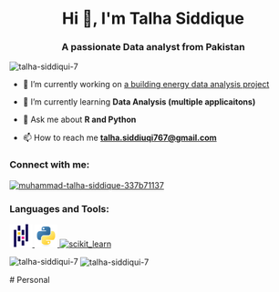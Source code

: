 <h1 align="center">Hi 👋, I'm Talha Siddique</h1>
<h3 align="center">A passionate Data analyst from Pakistan</h3>

<p align="left"> <img src="https://komarev.com/ghpvc/?username=talha-siddiqui-7&label=Profile%20views&color=0e75b6&style=flat" alt="talha-siddiqui-7" /> </p>

- 🔭 I’m currently working on [a building energy data analysis project](https://github.com/talha-siddiqui-7/Beta-Building-analysis)

- 🌱 I’m currently learning **Data Analysis (multiple applicaitons)**

- 💬 Ask me about **R and Python**

- 📫 How to reach me **talha.siddiuqi767@gmail.com**

<h3 align="left">Connect with me:</h3>
<p align="left">
<a href="https://linkedin.com/in/muhammad-talha-siddique-337b71137" target="blank"><img align="center" src="https://raw.githubusercontent.com/rahuldkjain/github-profile-readme-generator/master/src/images/icons/Social/linked-in-alt.svg" alt="muhammad-talha-siddique-337b71137" height="30" width="40" /></a>
</p>

<h3 align="left">Languages and Tools:</h3>
<p align="left"> <a href="https://pandas.pydata.org/" target="_blank" rel="noreferrer"> <img src="https://raw.githubusercontent.com/devicons/devicon/2ae2a900d2f041da66e950e4d48052658d850630/icons/pandas/pandas-original.svg" alt="pandas" width="40" height="40"/> </a> <a href="https://www.python.org" target="_blank" rel="noreferrer"> <img src="https://raw.githubusercontent.com/devicons/devicon/master/icons/python/python-original.svg" alt="python" width="40" height="40"/> </a> <a href="https://scikit-learn.org/" target="_blank" rel="noreferrer"> <img src="https://upload.wikimedia.org/wikipedia/commons/0/05/Scikit_learn_logo_small.svg" alt="scikit_learn" width="40" height="40"/> </a> </p>

<p><img align="left" src="https://github-readme-stats.vercel.app/api/top-langs?username=talha-siddiqui-7&show_icons=true&locale=en&layout=compact" alt="talha-siddiqui-7" /></p>

<p>&nbsp;<img align="center" src="https://github-readme-stats.vercel.app/api?username=talha-siddiqui-7&show_icons=true&locale=en" alt="talha-siddiqui-7" /></p>
# Personal
